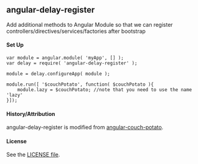 ## angular-delay-register

Add additional methods to Angular Module so that we can register controllers/directives/services/factories after bootstrap

#### Set Up

```
var module = angular.module( 'myApp', [] );
var delay = require( 'angular-delay-register' );

module = delay.configureApp( module );

module.run([ '$couchPotato', function( $couchPotato ){
    module.lazy = $couchPotato; //note that you need to use the name 'lazy'
}]);
```
#### History/Attribution

angular-delay-register is modified from [angular-couch-potato](https://github.com/laurelnaiad/angular-couch-potato).

#### License

See the [LICENSE file](https://github.com/neekey/angular-delay-register/blob/master/LICENSE).
